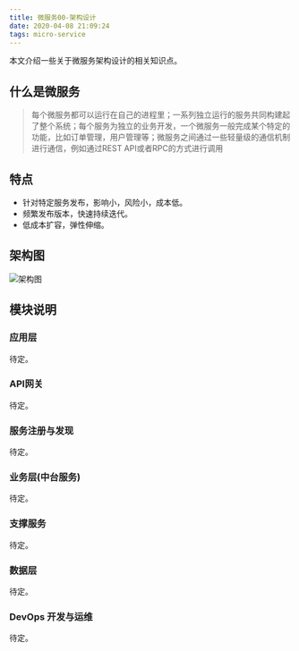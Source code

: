 ```yaml
---
title: 微服务00-架构设计
date: 2020-04-08 21:09:24
tags: micro-service
---
```

本文介绍一些关于微服务架构设计的相关知识点。

## 什么是微服务
>每个微服务都可以运行在自己的进程里；一系列独立运行的服务共同构建起了整个系统；每个服务为独立的业务开发，一个微服务一般完成某个特定的功能，比如订单管理，用户管理等；微服务之间通过一些轻量级的通信机制进行通信，例如通过REST API或者RPC的方式进行调用

## 特点
- 针对特定服务发布，影响小，风险小，成本低。
- 频繁发布版本，快速持续迭代。
- 低成本扩容，弹性伸缩。

## 架构图
![架构图](http://processon.com/chart_image/5e8dcda56376894bc680e558.png)

## 模块说明
<!--more-->
### 应用层
待定。
### API网关
待定。
### 服务注册与发现
待定。
### 业务层(中台服务)
待定。
### 支撑服务
待定。
### 数据层
待定。
### DevOps 开发与运维
待定。